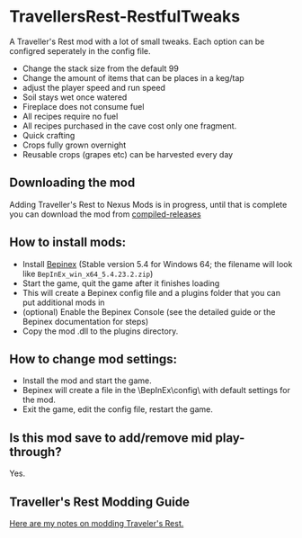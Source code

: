 # TravellersRest-RestfulTweaks

A Traveller's Rest mod with a lot of small tweaks. Each option can be configred seperately in the config file.

* Change the stack size from the default 99
* Change the amount of items that can be places in a keg/tap
* adjust the player speed and run speed
* Soil stays wet once watered
* Fireplace does not consume fuel
* All recipes require no fuel
* All recipes purchased in the cave cost only one fragment.
* Quick crafting 
* Crops fully grown overnight
* Reusable crops (grapes etc) can be harvested every day



## Downloading the mod

Adding Traveller's Rest to Nexus Mods is in progress, until that is complete you can download the mod from [compiled-releases](https://github.com/DrStalker/TravellersRest-ReastfulTweaks/tree/main/compiled-releases)


## How to install mods:

* Install [Bepinex](https://github.com/BepInEx/BepInEx/releases/tag/v5.4.23.2)﻿ (Stable version 5.4 for Windows 64; the filename will look like `BepInEx_win_x64_5.4.23.2.zip`)
* Start the game, quit the game after it finishes loading
* This will create a Bepinex config file and a plugins folder that you can put additional mods in
* (optional) Enable the Bepinex Console (see the detailed guide or the Bepinex documentation for steps)
* Copy the mod .dll to the plugins directory.


## How to change mod settings:

* Install the mod and start the game.
* Bepinex will create a file in the \BepInEx\config\ with default settings for the mod.
* Exit the game, edit the config file, restart the game.


## Is this mod save to add/remove mid play-through?

Yes.


## Traveller's Rest Modding Guide

﻿[Here are my notes on modding Traveler's Rest.](https://docs.google.com/document/d/e/2PACX-1vSciLNh4KgUxE4L2h_K0KAxi2hE6Z1rhroX0DJVhZIqNEgz2RvYESqffRl8GFONKKF1MjYIIGI5OKHE/pub)

